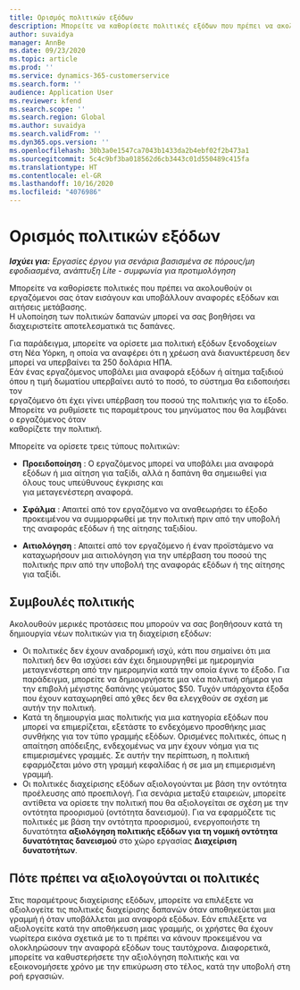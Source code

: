 ```yaml
---
title: Ορισμός πολιτικών εξόδων
description: Μπορείτε να καθορίσετε πολιτικές εξόδων που πρέπει να ακολουθούν οι εργαζόμενοι σας όταν εισάγουν και υποβάλλουν αναφορές εξόδων και αιτήσεις μετάβασης.
author: suvaidya
manager: AnnBe
ms.date: 09/23/2020
ms.topic: article
ms.prod: ''
ms.service: dynamics-365-customerservice
ms.search.form: ''
audience: Application User
ms.reviewer: kfend
ms.search.scope: ''
ms.search.region: Global
ms.author: suvaidya
ms.search.validFrom: ''
ms.dyn365.ops.version: ''
ms.openlocfilehash: 30b3a0e1547ca7043b1433da2b4ebf02f2b473a1
ms.sourcegitcommit: 5c4c9bf3ba018562d6cb3443c01d550489c415fa
ms.translationtype: HT
ms.contentlocale: el-GR
ms.lasthandoff: 10/16/2020
ms.locfileid: "4076986"
---
```

# <a name="define-expense-policies"></a>Ορισμός πολιτικών εξόδων

_**Ισχύει για:** Εργασίες έργου για σενάρια βασισμένα σε πόρους/μη εφοδιασμένα, ανάπτυξη Lite - συμφωνία για προτιμολόγηση_

Μπορείτε να καθορίσετε πολιτικές που πρέπει να ακολουθούν οι εργαζόμενοι σας όταν εισάγουν και υποβάλλουν αναφορές εξόδων και αιτήσεις μετάβασης.         
Η υλοποίηση των πολιτικών δαπανών μπορεί να σας βοηθήσει να διαχειριστείτε αποτελεσματικά τις δαπάνες.         

Για παράδειγμα, μπορείτε να ορίσετε μια πολιτική εξόδων ξενοδοχείων στη Νέα Υόρκη, η οποία να αναφέρει ότι η χρέωση ανά διανυκτέρευση δεν μπορεί να υπερβαίνει τα 250 δολάρια ΗΠΑ.       
Εάν ένας εργαζόμενος υποβάλει μια αναφορά εξόδων ή αίτημα ταξιδιού όπου η τιμή δωματίου υπερβαίνει αυτό το ποσό, το σύστημα θα ειδοποιήσει τον         
εργαζόμενο ότι έχει γίνει υπέρβαση του ποσού της πολιτικής για το έξοδο. Μπορείτε να ρυθμίσετε τις παραμέτρους του μηνύματος που θα λαμβάνει ο εργαζόμενος όταν        
καθορίζετε την πολιτική.      
        
Μπορείτε να ορίσετε τρεις τύπους πολιτικών:         
        
- **Προειδοποίηση** : Ο εργαζόμενος μπορεί να υποβάλει μια αναφορά εξόδων ή μια αίτηση για ταξίδι, αλλά η δαπάνη θα σημειωθεί για όλους τους υπεύθυνους έγκρισης και         
  για μεταγενέστερη αναφορά.        

- **Σφάλμα** : Απαιτεί από τον εργαζόμενο να αναθεωρήσει το έξοδο προκειμένου να συμμορφωθεί με την πολιτική πριν από την υποβολή της αναφοράς εξόδων ή της αίτησης ταξιδίου.        
 
 - **Αιτιολόγηση** : Απαιτεί από τον εργαζόμενο ή έναν προϊστάμενο να καταχωρήσουν μια αιτιολόγηση για την υπέρβαση του ποσού της πολιτικής πριν από την υποβολή της αναφοράς εξόδων ή της αίτησης για ταξίδι.        

## <a name="policy-tips"></a>Συμβουλές πολιτικής
Ακολουθούν μερικές προτάσεις που μπορούν να σας βοηθήσουν κατά τη δημιουργία νέων πολιτικών για τη διαχείριση εξόδων: 

- Οι πολιτικές δεν έχουν αναδρομική ισχύ, κάτι που σημαίνει ότι μια πολιτική δεν θα ισχύσει εάν έχει δημιουργηθεί με ημερομηνία μεταγενέστερη από την ημερομηνία κατά την οποία έγινε το έξοδο. Για παράδειγμα, μπορείτε να δημιουργήσετε μια νέα πολιτική σήμερα για την επιβολή μέγιστης δαπάνης γεύματος $50. Τυχόν υπάρχοντα έξοδα που έχουν καταχωρηθεί από χθες δεν θα ελεγχθούν σε σχέση με αυτήν την πολιτική.
- Κατά τη δημιουργία μιας πολιτικής για μια κατηγορία εξόδων που μπορεί να επιμερίζεται, εξετάστε το ενδεχόμενο προσθήκης μιας συνθήκης για τον τύπο γραμμής εξόδων. Ορισμένες πολιτικές, όπως η απαίτηση απόδειξης, ενδεχομένως να μην έχουν νόημα για τις επιμερισμένες γραμμές. Σε αυτήν την περίπτωση, η πολιτική εφαρμόζεται μόνο στη γραμμή κεφαλίδας ή σε μια μη επιμερισμένη γραμμή. 
- Οι πολιτικές διαχείρισης εξόδων αξιολογούνται με βάση την οντότητα προέλευσης από προεπιλογή. Για σενάρια μεταξύ εταιρειών, μπορείτε αντίθετα να ορίσετε την πολιτική που θα αξιολογείται σε σχέση με την οντότητα προορισμού (οντότητα δανεισμού). Για να εφαρμόζετε τις πολιτικές με βάση την οντότητα προορισμού, ενεργοποιήστε τη δυνατότητα **αξιολόγηση πολιτικής εξόδων για τη νομική οντότητα δυνατότητας δανεισμού** στο χώρο εργασίας **Διαχείριση δυνατοτήτων**.

## <a name="when-to-evaluate-policies"></a>Πότε πρέπει να αξιολογούνται οι πολιτικές

Στις παραμέτρους διαχείρισης εξόδων, μπορείτε να επιλέξετε να αξιολογείτε τις πολιτικές διαχείρισης δαπανών όταν αποθηκεύεται μια γραμμή ή όταν υποβάλλεται μια αναφορά εξόδων. Εάν επιλέξετε να αξιολογείτε κατά την αποθήκευση μιας γραμμής, οι χρήστες θα έχουν νωρίτερα εικόνα σχετικά με το τι πρέπει να κάνουν προκειμένου να ολοκληρώσουν την αναφορά εξόδων τους ταυτόχρονα. Διαφορετικά, μπορείτε να καθυστερήσετε την αξιολόγηση πολιτικής και να εξοικονομήσετε χρόνο με την επικύρωση στο τέλος, κατά την υποβολή στη ροή εργασιών.
